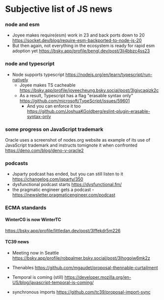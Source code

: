 # Subjective list of JS news

### node and esm
- Joyee makes require(esm) work in 23 and back ports down to 20
https://socket.dev/blog/require-esm-backported-to-node-js-20
- But then again, not everything in the ecosystem is ready for rapid esm adoption yet
https://bsky.app/profile/bengl.dev/post/3li4bbzc4ss23

### node and typescript 
- Node supports typescript 
https://nodejs.org/en/learn/typescript/run-natively
  - Joyee makes TS cacheable
https://bsky.app/profile/joyeecheung.bsky.social/post/3lgjvcaqizk2c
  - As a result, Typescript has a flag "erasable syntax only"
https://github.com/microsoft/TypeScript/issues/59601
    - And you can enforce it too
https://github.com/JoshuaKGoldberg/eslint-plugin-erasable-syntax-only

### some progress on JavaScript trademark 
Oracle uses a screenshot of nodes.org website as example of its use of JavaScript trademark and instructs tomignote it when confronted
https://deno.com/blog/deno-v-oracle2

### podcasts
- Jsparty podcast has ended, but you can still listen to it
https://changelog.com/jsparty/350
- dysfunctional podcast starts
https://dysfunctional.fm/
- the pragmatic engineer gets a podcast 
-https://newsletter.pragmaticengineer.com/podcast

### ECMA standards

#### WinterCG is now WinterTC
https://bsky.app/profile/littledan.dev/post/3lffekdr5m226

#### TC39 news

- Meeting now in Seattle 
https://bsky.app/profile/robpalmer.bsky.social/post/3lhogoiw6mk2z
- Thenables
https://github.com/mgaudet/proposal-thennable-curtailment
- Temporal is coming (still)
https://developer.mozilla.org/en-US/blog/javascript-temporal-is-coming/

- synchronous imports 
https://github.com/tc39/proposal-import-sync